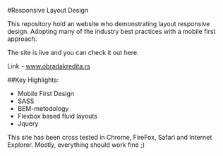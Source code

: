 
#Responsive Layout Design

This repository hold an website who demonstrating layout responsive design. Adopting many of the industry best practices with a mobile first approach.

The site is live and you can check it out here.

Link - www.obradakredita.rs


##Key Highlights: 

* Mobile First Design
* SASS 
* BEM-metodology
* Flexbox based fluid layouts
* Jquery

This site has been cross tested in Chrome, FireFox, Safari and Internet Explorer.
Mostly, everything should work fine ;)
